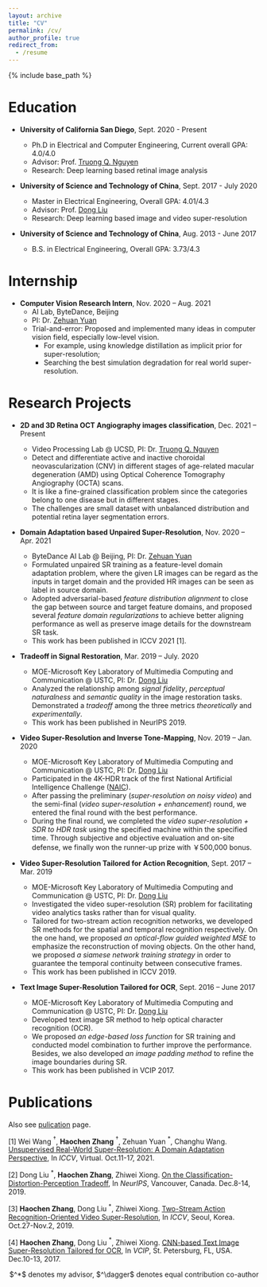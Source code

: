 ```yaml
---
layout: archive
title: "CV"
permalink: /cv/
author_profile: true
redirect_from:
  - /resume
---
```


{% include base_path %}

Education
======
* **University of California San Diego**, Sept. 2020 - Present
  * Ph.D in Electrical and Computer Engineering, Current overall GPA: 4.0/4.0
  * Advisor: Prof. [Truong Q. Nguyen](http://jacobsschool.ucsd.edu/faculty/faculty_bios/index.sfe?fmp_recid=48)
  * Research: Deep learning based retinal image analysis

* **University of Science and Technology of China**, Sept. 2017 - July 2020
  * Master in Electrical Engineering, Overall GPA: 4.01/4.3
  * Advisor: Prof. [Dong Liu](https://faculty.ustc.edu.cn/dongeliu/en/index/85593/list/index.htm)
  * Research: Deep learning based image and video super-resolution

* **University of Science and Technology of China**, Aug. 2013 - June 2017
  * B.S. in Electrical Engineering, Overall GPA: 3.73/4.3



Internship
======
* **Computer Vision Research Intern**, Nov. 2020 – Aug. 2021
  * AI Lab, ByteDance, Beijing
  * PI: Dr. [Zehuan Yuan](https://shallowyuan.github.io/)
  * Trial-and-error: Proposed and implemented many ideas in computer vision field, especially low-level vision. 
    * For example, using knowledge distillation as implicit prior for super-resolution;
    * Searching the best simulation degradation for real world super-resolution.


Research Projects
======
* **2D and 3D Retina OCT Angiography images classification**, Dec. 2021 – Present
  * Video Processing Lab @ UCSD, PI: Dr. [Truong Q. Nguyen](http://videoprocessing.ucsd.edu/?page_id=40)
  * Detect and differentiate active and inactive choroidal neovascularization (CNV) in different stages of age-related macular degeneration (AMD) using Optical Coherence Tomography Angiography (OCTA) scans.
  * It is like a fine-grained classification problem since the categories belong to one disease but in different stages. 
  * The challenges are small dataset with unbalanced distribution and potential retina layer segmentation errors.

* **Domain Adaptation based Unpaired Super-Resolution**, Nov. 2020 – Apr. 2021
  * ByteDance AI Lab @ Beijing, PI: Dr. [Zehuan Yuan](https://shallowyuan.github.io/)
  * Formulated unpaired SR training as a feature-level domain adaptation problem, where the given LR images can be regard as the inputs in target domain and the provided HR images can be seen as label in source domain. 
  * Adopted adversarial-based _feature distribution alignment_ to close the gap between source and target feature domains, and proposed several _feature domain regularizations_ to achieve better aligning performance as well as preserve image details for the downstream SR task. 
  * This work has been published in ICCV 2021 [1].
  
* **Tradeoff in Signal Restoration**,  Mar. 2019 – July. 2020
  * MOE-Microsoft Key Laboratory of Multimedia Computing and Communication @ USTC, PI: Dr. [Dong Liu](http://staff.ustc.edu.cn/~dongeliu/)
  * Analyzed the relationship among _signal fidelity_, _perceptual naturalness_ and _semantic quality_ in the image restoration tasks. Demonstrated a _tradeoff_ among the three metrics _theoretically_ and _experimentally_. 
  * This work has been published in NeurIPS 2019.

* **Video Super-Resolution and Inverse Tone-Mapping**,  Nov. 2019 – Jan. 2020
  * MOE-Microsoft Key Laboratory of Multimedia Computing and Communication @ USTC, PI: Dr. [Dong Liu](http://staff.ustc.edu.cn/~dongeliu/)
  * Participated in the 4K-HDR track of the first National Artificial Intelligence Challenge ([NAIC](https://naic.pcl.ac.cn/landingpage/2019/index.html)). 
  * After passing the preliminary (_super-resolution on noisy video_) and the semi-final (_video super-resolution + enhancement_) round, we entered the final round with the best performance. 
  * During the final round, we completed the _video super-resolution + SDR to HDR task_ using the specified machine within the specified time. Through subjective and objective evaluation and on-site defense, we finally won the runner-up prize with ￥500,000 bonus.

* **Video Super-Resolution Tailored for Action Recognition**,  Sept. 2017 – Mar. 2019
  * MOE-Microsoft Key Laboratory of Multimedia Computing and Communication @ USTC, PI: Dr. [Dong Liu](http://staff.ustc.edu.cn/~dongeliu/)
  * Investigated the video super-resolution (SR) problem for facilitating video analytics tasks rather than for visual quality. 
  * Tailored for two-stream action recognition networks, we developed SR methods for the spatial and temporal recognition respectively. On the one hand, we proposed _an optical-flow guided weighted MSE_ to emphasize the reconstruction of moving objects. On the other hand, we proposed _a siamese network training strategy_ in order to guarantee the temporal continuity between consecutive frames. 
  * This work has been published in ICCV 2019.

* **Text Image Super-Resolution Tailored for OCR**,  Sept. 2016 – June 2017
  * MOE-Microsoft Key Laboratory of Multimedia Computing and Communication @ USTC, PI: Dr. [Dong Liu](http://staff.ustc.edu.cn/~dongeliu/)
  * Developed text image SR method to help optical character recognition (OCR). 
  * We proposed _an edge-based loss function_ for SR training and conducted model combination to further improve the performance. Besides, we also developed _an image padding method_ to refine the image boundaries during SR. 
  * This work has been published in VCIP 2017.
  

Publications
======
Also see [pulication](https://alanzhang1995.github.io/Haochen-Zhang.github.io//publications/) page.

[1] Wei Wang $^\dagger$, **Haochen Zhang** $^\dagger$, Zehuan Yuan $^*$, Changhu Wang. [Unsupervised Real-World Super-Resolution: A Domain Adaptation Perspective](https://openaccess.thecvf.com/content/ICCV2021/papers/Wang_Unsupervised_Real-World_Super-Resolution_A_Domain_Adaptation_Perspective_ICCV_2021_paper.pdf), In _ICCV_, Virtual. Oct.11-17, 2021.

[2] Dong Liu $^*$, **Haochen Zhang**, Zhiwei Xiong. [On the Classification-Distortion-Perception Tradeoff](https://papers.nips.cc/paper/2019/file/6c29793a140a811d0c45ce03c1c93a28-Paper.pdf), In _NeurIPS_, Vancouver, Canada. Dec.8-14, 2019.

[3] **Haochen Zhang**, Dong Liu $^*$, Zhiwei Xiong. [Two-Stream Action Recognition-Oriented Video Super-Resolution](https://openaccess.thecvf.com/content_ICCV_2019/papers/Zhang_Two-Stream_Action_Recognition-Oriented_Video_Super-Resolution_ICCV_2019_paper.pdf), In _ICCV_, Seoul, Korea. Oct.27-Nov.2, 2019.

[4] **Haochen Zhang**, Dong Liu $^*$, Zhiwei Xiong. [CNN-based Text Image Super-Resolution Tailored for OCR](https://ieeexplore.ieee.org/abstract/document/8305127), In _VCIP_, St. Petersburg, FL, USA. Dec.10-13, 2017. 

<p align="right"> $^*$ denotes my advisor, $^\dagger$ denotes equal contribution co-author </p>
